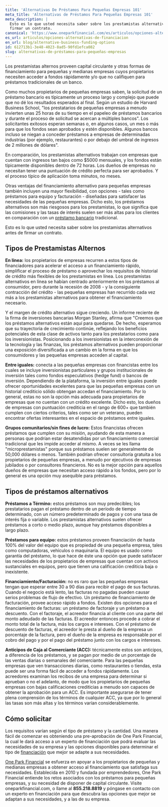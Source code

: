 ```yaml
---
title: 'Alternativas De Préstamos Para Pequeñas Empresas 101'
meta_title: 'Alternativas de Préstamos Para Pequeñas Empresas 101'
meta_description: |
  Esto es lo que usted necesita saber sobre los prestamistas alternativos antes de
  firmar un contrato.
canonical: 'https://www.oneparkfinancial.com/es/articulos/opciones-alternativas-de-financiacion'
es_url: articulos/opciones-alternativas-de-financiacion
en_url: blog/alternative-business-funding-options
id: 612713b1-3e48-4023-8ad5-90fd1efca082
slug: alternativas-de-préstamos-para-pequeñas-empresas
---
```

Los prestamistas alternos proveen capital circulante y otras formas de financiamiento para pequeñas y medianas empresas cuyos propietarios necesiten acceder a fondos rápidamente y/o que no califiquen para préstamos tradicionales de un banco. 

Como muchos propietarios de pequeñas empresas saben, la solicitud de un préstamo bancario es típicamente un proceso largo y complejo que puede que no dé los resultados esperados al final. Según un estudio de Harvard Business School, "los prestatarios de pequeñas empresas a menudo invierten unas 25 horas de su tiempo en el papeleo de préstamos bancarios y durante el proceso de solicitud se acercan a múltiples bancos". Los solicitantes exitosos esperan semanas o, en algunos casos, un mes o más para que los fondos sean aprobados y estén disponibles. Algunos bancos incluso se niegan a conceder préstamos a empresas de determinadas industrias (por ejemplo, restaurantes) o por debajo del umbral de ingresos de 2 millones de dólares". 

En comparación, los prestamistas alternativos trabajan con empresas que cuentan con ingresos tan bajos como $5000 mensuales, y los fondos están típicamente disponibles dentro de 72 horas. Los dueños de empresas no necesitan tener una puntuación de crédito perfecta para ser aprobados. Y el proceso típico de aplicación toma minutos, no meses.

Otras ventajas del financiamiento alternativo para pequeñas empresas también incluyen una mayor flexibilidad, con opciones - tales como préstamos para equipo y facturación - diseñadas para satisfacer las necesidades de las pequeñas empresas. Dicho esto, los préstamos alternativos son más riesgosos para los prestamistas, lo que significa que las comisiones y las tasas de interés suelen ser más altas para los clientes en comparación con un [préstamo bancario](https://www.oneparkfinancial.com/es/articulos/por-que-anticipo-en-efectivo-es-mejor) tradicional. 

Esto es lo que usted necesita saber sobre los prestamistas alternativos antes de firmar un contrato.

## Tipos de Prestamistas Alternos

**En línea:** los propietarios de empresas recurren a estos tipos de financiadores para acelerar el acceso a un financiamiento rápido, simplificar el proceso de préstamo o aprovechar los requisitos de historial de crédito más flexibles de los prestamistas en línea. Los prestamistas alternativos en línea se habían centrado anteriormente en los préstamos al consumidor, pero durante la recesión de 2008 - y la consiguiente contracción del crédito - las pequeñas empresas han recurrido cada vez más a los prestamistas alternativos para obtener el financiamiento necesario. 

Y el margen de crédito alternativo sigue creciendo. Un informe reciente de la firma de inversiones bancarias Morgan Stanley, afirma que "Creemos que los préstamos alternativos están aquí para quedarse. De hecho, esperamos que su trayectoria de crecimiento continúe, reflejando los beneficios potenciales de esta clase de activos tanto para los prestatarios como para los inversionistas. Posicionando a los inversionistas en la interconexión de la tecnología y las finanzas, los préstamos alternativos pueden proporcionar una exposición diversificada a un cambio en la forma en que los consumidores y las pequeñas empresas acceden al capital. 

**Entre iguales:** conecta a las pequeñas empresas con financistas entre los cuales se incluye inversionistas particulares y grupos institucionales de inversión tales como fondos especulativos (hedge fund) o bancos de inversión. Dependiendo de la plataforma, la inversión entre iguales puede ofrecer oportunidades excelentes para que las pequeñas empresas con un historial crediticio sólido obtengan accedan el financiamiento. Por lo general, estas no son la opción más adecuada para propietarios de empresas que no cuentan con un crédito excelente. Dicho esto, los dueños de empresas con puntuación crediticia en el rango de 600+ que también cumplen con ciertos criterios, tales como ser un veterano, pueden encontrar ofertas interesantes en el espacio de préstamos entre iguales.

**Grupos comunitarios/sin fines de lucro:** Estos financistas ofrecen préstamos que cumplen con su misión, ayudando de esta manera a personas que podrían estar desatendidas por un financiamiento comercial tradicional que les impide acceder al mismo. A veces se les llama "microprestamistas" porque sus préstamos suelen ser generalmente de 50,000 dólares o menos. También podrían ofrecer consultoría gratuita a los propietarios de pequeñas empresas, a menudo por ejecutivos de empresas jubilados o por consultores financieros. No es la mejor opción para aquellos dueños de empresas que necesitan acceso rápido a los fondos, pero por lo general es una opción muy asequible para préstamos.

## Tipos de préstamos alternativos

**Préstamos a Término:** estos préstamos son muy predecibles; los prestatarios pagan el préstamo dentro de un período de tiempo determinado, con un número predeterminado de pagos y con una tasa de interés fija o variable. Los prestamistas alternativos suelen ofrecer préstamos a corto o medio plazo, aunque hay préstamos disponibles a largo plazo. 

**Préstamos para equipo:** estos préstamos proveen financiación de hasta 100% del valor del equipo que es propiedad de una pequeña empresa, tales como computadoras, vehículos o maquinaria. El equipo es usado como garantía del préstamo, lo que hace de éste una opción que puede satisfacer las necesidades de los propietarios de empresas que cuentan con activos sustanciales en equipos, pero que tienen una calificación crediticia baja o inexistente.

**Financiamiento/Facturación:** no es raro que las pequeñas empresas tengan que esperar entre 30 a 90 días para recibir el pago de sus facturas. Cuando el negocio está lento, las facturas no pagadas pueden causar serios problemas de flujo de efectivo. Un préstamo de financiamiento de facturación, provee acceso rápido a fondos. Existen dos opciones para el financiamiento de facturas: un préstamo de factoraje y un préstamo a descuento. Con el factoraje, el acreedor financia al cliente con una parte del monto adeudado de las facturas. El acreedor entonces procede a cobrar el monto total de la factura, más los cargos e intereses. Con el préstamo de descuento de facturas, el acreedor le presta al dueño de la empresa un porcentaje de la factura, pero el dueño de la empresa es responsable por el cobro del pago y por el pago del préstamo junto con los cargos e intereses. 

**Anticipos de Caja al Comerciante (ACC):** técnicamente estos son anticipos, a diferencia de los préstamos, y se pagan por medio de un porcentaje de las ventas diarias o semanales del comerciante. Para las pequeñas empresas que ven transacciones diarias, como restaurantes o tiendas, esta puede ser una forma fácil de acceder a fondos rápidamente. Los acreedores examinan los recibos de una empresa para determinar si aprueban o no el adelanto, de modo que los propietarios de pequeñas empresas con bajas calificaciones crediticias a menudo son capaces de obtener la aprobación para un ACC. Es importante asegurarse de tener plena comprensión de los términos de cualquier ACC, ya que por lo general las tasas son más altas y los términos varían considerablemente. 

## Cómo solicitar

Los requisitos varían según el tipo de préstamo y la cantidad. Una manera fácil de comenzar es obteniendo una pre-aprobación de One Park Financial, la cual le dará acceso a un experto de financiación que podrá evaluar las necesidades de su empresa y las opciones disponibles para determinar el tipo de [financiación](https://www.oneparkfinancial.com/es/preaprob) que mejor se adapte a sus necesidades.

[One Park Financial](https://www.oneparkfinancial.com/es/) se esfuerza en apoyar a los propietarios de pequeñas y medianas empresas a obtener acceso al financiamiento que satisfaga sus necesidades. Establecida en 2010 y fundada por emprendedores, One Park Financial entiende los retos asociados con los préstamos para pequeñas empresas, y su necesidad de disponer de capital circulante. Visite oneparkfinancial.com, o llame al **855.218.8819** y póngase en contacto con un experto en financiación para que descubra las opciones que mejor se adaptan a sus necesidades, y a las de su empresa.